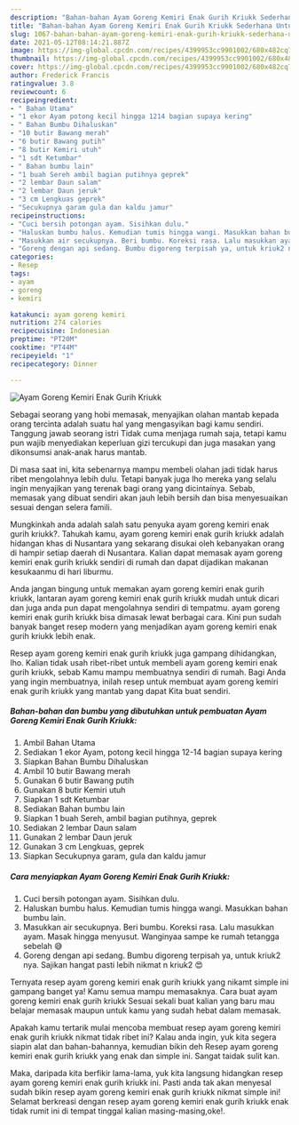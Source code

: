 ```yaml
---
description: "Bahan-bahan Ayam Goreng Kemiri Enak Gurih Kriukk Sederhana Untuk Jualan"
title: "Bahan-bahan Ayam Goreng Kemiri Enak Gurih Kriukk Sederhana Untuk Jualan"
slug: 1067-bahan-bahan-ayam-goreng-kemiri-enak-gurih-kriukk-sederhana-untuk-jualan
date: 2021-05-12T08:14:21.887Z
image: https://img-global.cpcdn.com/recipes/4399953cc9901002/680x482cq70/ayam-goreng-kemiri-enak-gurih-kriukk-foto-resep-utama.jpg
thumbnail: https://img-global.cpcdn.com/recipes/4399953cc9901002/680x482cq70/ayam-goreng-kemiri-enak-gurih-kriukk-foto-resep-utama.jpg
cover: https://img-global.cpcdn.com/recipes/4399953cc9901002/680x482cq70/ayam-goreng-kemiri-enak-gurih-kriukk-foto-resep-utama.jpg
author: Frederick Francis
ratingvalue: 3.8
reviewcount: 6
recipeingredient:
- " Bahan Utama"
- "1 ekor Ayam potong kecil hingga 1214 bagian supaya kering"
- " Bahan Bumbu Dihaluskan"
- "10 butir Bawang merah"
- "6 butir Bawang putih"
- "8 butir Kemiri utuh"
- "1 sdt Ketumbar"
- " Bahan bumbu lain"
- "1 buah Sereh ambil bagian putihnya geprek"
- "2 lembar Daun salam"
- "2 lembar Daun jeruk"
- "3 cm Lengkuas geprek"
- "Secukupnya garam gula dan kaldu jamur"
recipeinstructions:
- "Cuci bersih potongan ayam. Sisihkan dulu."
- "Haluskan bumbu halus. Kemudian tumis hingga wangi. Masukkan bahan bumbu lain."
- "Masukkan air secukupnya. Beri bumbu. Koreksi rasa. Lalu masukkan ayam. Masak hingga menyusut. Wanginyaa sampe ke rumah tetangga sebelah 😅"
- "Goreng dengan api sedang. Bumbu digoreng terpisah ya, untuk kriuk2 nya. Sajikan hangat pasti lebih nikmat n kriuk2 😍"
categories:
- Resep
tags:
- ayam
- goreng
- kemiri

katakunci: ayam goreng kemiri 
nutrition: 274 calories
recipecuisine: Indonesian
preptime: "PT20M"
cooktime: "PT44M"
recipeyield: "1"
recipecategory: Dinner

---
```



![Ayam Goreng Kemiri Enak Gurih Kriukk](https://img-global.cpcdn.com/recipes/4399953cc9901002/680x482cq70/ayam-goreng-kemiri-enak-gurih-kriukk-foto-resep-utama.jpg)

Sebagai seorang yang hobi memasak, menyajikan olahan mantab kepada orang tercinta adalah suatu hal yang mengasyikan bagi kamu sendiri. Tanggung jawab seorang istri Tidak cuma menjaga rumah saja, tetapi kamu pun wajib menyediakan keperluan gizi tercukupi dan juga masakan yang dikonsumsi anak-anak harus mantab.

Di masa  saat ini, kita sebenarnya mampu membeli olahan jadi tidak harus ribet mengolahnya lebih dulu. Tetapi banyak juga lho mereka yang selalu ingin menyajikan yang terenak bagi orang yang dicintainya. Sebab, memasak yang dibuat sendiri akan jauh lebih bersih dan bisa menyesuaikan sesuai dengan selera famili. 



Mungkinkah anda adalah salah satu penyuka ayam goreng kemiri enak gurih kriukk?. Tahukah kamu, ayam goreng kemiri enak gurih kriukk adalah hidangan khas di Nusantara yang sekarang disukai oleh kebanyakan orang di hampir setiap daerah di Nusantara. Kalian dapat memasak ayam goreng kemiri enak gurih kriukk sendiri di rumah dan dapat dijadikan makanan kesukaanmu di hari liburmu.

Anda jangan bingung untuk memakan ayam goreng kemiri enak gurih kriukk, lantaran ayam goreng kemiri enak gurih kriukk mudah untuk dicari dan juga anda pun dapat mengolahnya sendiri di tempatmu. ayam goreng kemiri enak gurih kriukk bisa dimasak lewat berbagai cara. Kini pun sudah banyak banget resep modern yang menjadikan ayam goreng kemiri enak gurih kriukk lebih enak.

Resep ayam goreng kemiri enak gurih kriukk juga gampang dihidangkan, lho. Kalian tidak usah ribet-ribet untuk membeli ayam goreng kemiri enak gurih kriukk, sebab Kamu mampu membuatnya sendiri di rumah. Bagi Anda yang ingin membuatnya, inilah resep untuk membuat ayam goreng kemiri enak gurih kriukk yang mantab yang dapat Kita buat sendiri.

<!--inarticleads1-->

##### Bahan-bahan dan bumbu yang dibutuhkan untuk pembuatan Ayam Goreng Kemiri Enak Gurih Kriukk:

1. Ambil  Bahan Utama
1. Sediakan 1 ekor Ayam, potong kecil hingga 12-14 bagian supaya kering
1. Siapkan  Bahan Bumbu Dihaluskan
1. Ambil 10 butir Bawang merah
1. Gunakan 6 butir Bawang putih
1. Gunakan 8 butir Kemiri utuh
1. Siapkan 1 sdt Ketumbar
1. Sediakan  Bahan bumbu lain
1. Siapkan 1 buah Sereh, ambil bagian putihnya, geprek
1. Sediakan 2 lembar Daun salam
1. Gunakan 2 lembar Daun jeruk
1. Gunakan 3 cm Lengkuas, geprek
1. Siapkan Secukupnya garam, gula dan kaldu jamur




<!--inarticleads2-->

##### Cara menyiapkan Ayam Goreng Kemiri Enak Gurih Kriukk:

1. Cuci bersih potongan ayam. Sisihkan dulu.
1. Haluskan bumbu halus. Kemudian tumis hingga wangi. Masukkan bahan bumbu lain.
1. Masukkan air secukupnya. Beri bumbu. Koreksi rasa. Lalu masukkan ayam. Masak hingga menyusut. Wanginyaa sampe ke rumah tetangga sebelah 😅
1. Goreng dengan api sedang. Bumbu digoreng terpisah ya, untuk kriuk2 nya. Sajikan hangat pasti lebih nikmat n kriuk2 😍




Ternyata resep ayam goreng kemiri enak gurih kriukk yang nikamt simple ini gampang banget ya! Kamu semua mampu memasaknya. Cara buat ayam goreng kemiri enak gurih kriukk Sesuai sekali buat kalian yang baru mau belajar memasak maupun untuk kamu yang sudah hebat dalam memasak.

Apakah kamu tertarik mulai mencoba membuat resep ayam goreng kemiri enak gurih kriukk nikmat tidak ribet ini? Kalau anda ingin, yuk kita segera siapin alat dan bahan-bahannya, kemudian bikin deh Resep ayam goreng kemiri enak gurih kriukk yang enak dan simple ini. Sangat taidak sulit kan. 

Maka, daripada kita berfikir lama-lama, yuk kita langsung hidangkan resep ayam goreng kemiri enak gurih kriukk ini. Pasti anda tak akan menyesal sudah bikin resep ayam goreng kemiri enak gurih kriukk nikmat simple ini! Selamat berkreasi dengan resep ayam goreng kemiri enak gurih kriukk enak tidak rumit ini di tempat tinggal kalian masing-masing,oke!.

